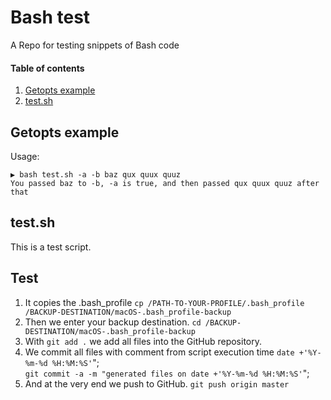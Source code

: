 # Bash test

A Repo for testing snippets of Bash code

#### Table of contents

1. [Getopts example](#getopts-example)
2. [test.sh](#testsh)

## Getopts example

Usage:

~~~ text
▶ bash test.sh -a -b baz qux quux quuz
You passed baz to -b, -a is true, and then passed qux quux quuz after that
~~~

## test.sh

This is a test script.

## Test

1. It copies the .bash_profile
`cp /PATH-TO-YOUR-PROFILE/.bash_profile /BACKUP-DESTINATION/macOS-.bash_profile-backup`
2. Then we enter your backup destination.
`cd /BACKUP-DESTINATION/macOS-.bash_profile-backup`
3. With `git add .` we add all files into the GitHub repository.
4. We commit all files with comment from script execution time
`date +'%Y-%m-%d %H:%M:%S'`"; <br>`git commit -a -m "generated files on date +'%Y-%m-%d %H:%M:%S'`";
5. And at the very end we push to GitHub. `git push origin master`
